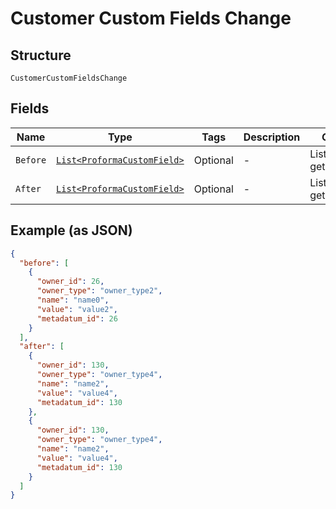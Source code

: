 
# Customer Custom Fields Change

## Structure

`CustomerCustomFieldsChange`

## Fields

| Name | Type | Tags | Description | Getter | Setter |
|  --- | --- | --- | --- | --- | --- |
| `Before` | [`List<ProformaCustomField>`](../../doc/models/proforma-custom-field.md) | Optional | - | List<ProformaCustomField> getBefore() | setBefore(List<ProformaCustomField> before) |
| `After` | [`List<ProformaCustomField>`](../../doc/models/proforma-custom-field.md) | Optional | - | List<ProformaCustomField> getAfter() | setAfter(List<ProformaCustomField> after) |

## Example (as JSON)

```json
{
  "before": [
    {
      "owner_id": 26,
      "owner_type": "owner_type2",
      "name": "name0",
      "value": "value2",
      "metadatum_id": 26
    }
  ],
  "after": [
    {
      "owner_id": 130,
      "owner_type": "owner_type4",
      "name": "name2",
      "value": "value4",
      "metadatum_id": 130
    },
    {
      "owner_id": 130,
      "owner_type": "owner_type4",
      "name": "name2",
      "value": "value4",
      "metadatum_id": 130
    }
  ]
}
```

